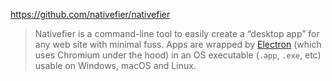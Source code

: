 https://github.com/nativefier/nativefier

> Nativefier is a command-line tool to easily create a “desktop app” for any web site with minimal fuss. Apps are wrapped by [Electron](https://www.electronjs.org/) (which uses Chromium under the hood) in an OS executable (`.app`, `.exe`, etc) usable on Windows, macOS and Linux.